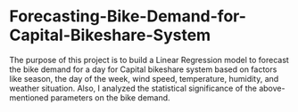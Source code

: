 # Forecasting-Bike-Demand-for-Capital-Bikeshare-System
The purpose of this project is to build a Linear Regression model to forecast the bike demand for a day for Capital bikeshare system based on factors like season, the day of the week, wind speed, temperature, humidity, and weather situation. Also, I analyzed the statistical significance of the above-mentioned parameters on the bike demand.

